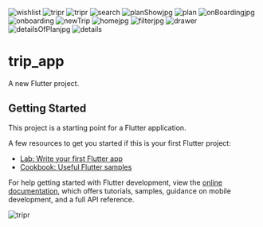 ![wishlist](https://github.com/mosaadmahmoud19/tripe/assets/126625661/332ab659-b0e6-4fa3-a796-e12b79fc707b)
![tripr](https://github.com/mosaadmahmoud19/tripe/assets/126625661/27b01663-3bd6-4336-9d02-5342aa638da3)
![tripr ](https://github.com/mosaadmahmoud19/tripe/assets/126625661/03abbf84-2fe5-400c-b515-be376b2624bd)
![search](https://github.com/mosaadmahmoud19/tripe/assets/126625661/9edfca70-bf2a-455f-8d47-353fdd0f6610)
![planShowjpg](https://github.com/mosaadmahmoud19/tripe/assets/126625661/da03a521-6cb5-4e85-b456-1797df4bd61f)
![plan](https://github.com/mosaadmahmoud19/tripe/assets/126625661/37e9968b-98fb-49dd-a043-8589c0e88f7d)
![onBoardingjpg](https://github.com/mosaadmahmoud19/tripe/assets/126625661/896c3f23-c019-49a4-a194-c468e6fdfca8)
![onboarding](https://github.com/mosaadmahmoud19/tripe/assets/126625661/6c44edb1-f5b4-4827-8fb3-e97e7696eec0)
![newTrip](https://github.com/mosaadmahmoud19/tripe/assets/126625661/a91ecd43-6519-47f3-886a-8c07c5da15ad)
![homejpg](https://github.com/mosaadmahmoud19/tripe/assets/126625661/60ba4a9f-d247-47f1-98fa-b3416437ef71)
![filterjpg](https://github.com/mosaadmahmoud19/tripe/assets/126625661/157147a3-8071-4544-975e-e688ff7dc752)
![drawer](https://github.com/mosaadmahmoud19/tripe/assets/126625661/56fb0ef2-f038-4b69-9840-194c39bf3bf5)
![detailsOfPlanjpg](https://github.com/mosaadmahmoud19/tripe/assets/126625661/ab8cef01-c61d-4d50-819c-ab8fda8ac89e)
![details](https://github.com/mosaadmahmoud19/tripe/assets/126625661/d5cc6594-e6b0-4125-9489-a5f11847e1d5)
# trip_app

A new Flutter project.

## Getting Started

This project is a starting point for a Flutter application.

A few resources to get you started if this is your first Flutter project:

- [Lab: Write your first Flutter app](https://docs.flutter.dev/get-started/codelab)
- [Cookbook: Useful Flutter samples](https://docs.flutter.dev/cookbook)

For help getting started with Flutter development, view the
[online documentation](https://docs.flutter.dev/), which offers tutorials,
samples, guidance on mobile development, and a full API reference.


![tripr](https://github.com/mosaadmahmoud19/tripe/assets/126625661/955df47d-42f5-4d54-aebb-193e9c5d7a15)
